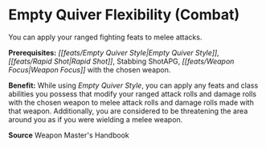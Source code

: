 ﻿---
cssclass: [feats]

---
# Empty Quiver Flexibility (Combat)

You can apply your ranged fighting feats to melee attacks.

**Prerequisites:** _[[feats/Empty Quiver Style|Empty Quiver Style]]_, _[[feats/Rapid Shot|Rapid Shot]]_, Stabbing ShotAPG, _[[feats/Weapon Focus|Weapon Focus]]_ with the chosen weapon.

**Benefit:** While using _Empty Quiver Style_, you can apply any feats and class abilities you possess that modify your ranged attack rolls and damage rolls with the chosen weapon to melee attack rolls and damage rolls made with that weapon. Additionally, you are considered to be threatening the area around you as if you were wielding a melee weapon.

**Source** Weapon Master's Handbook